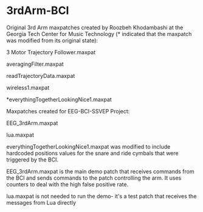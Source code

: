 # 3rdArm-BCI

Original 3rd Arm maxpatches created by Roozbeh Khodambashi at the Georgia Tech Center for Music Technology (* indicated that the maxpatch was modified from its original state):

3 Motor Trajectory Follower.maxpat

averagingFilter.maxpat

readTrajectoryData.maxpat

wireless1.maxpat

*everythingTogetherLookingNice1.maxpat

Maxpatches created for EEG-BCI-SSVEP Project:

EEG_3rdArm.maxpat

lua.maxpat


everythingTogetherLookingNice1.maxpat was modified to include hardcoded positions values for the snare and ride cymbals that were triggered by the BCI.

EEG_3rdArm.maxpat is the main demo patch that receives commands from the BCI and sends commands to the patch controlling the arm. It uses counters to deal with the high false positive rate.

lua.maxpat is not needed to run the demo- it's a test patch that receives the messages from Lua directly


